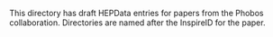 This directory has draft HEPData entries for papers from the Phobos collaboration.  Directories are named after the InspireID for the paper.
